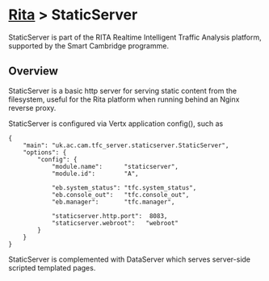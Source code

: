 # [Rita](https://github.com/ijl20/tfc_server) &gt; StaticServer

StaticServer is part of the RITA Realtime Intelligent Traffic Analysis platform,
supported by the Smart Cambridge programme.

## Overview

StaticServer is a basic http server for serving static content from the filesystem,
useful for the Rita platform when running behind an Nginx reverse proxy.

StaticServer is configured via Vertx application config(), such as
```
{
    "main": "uk.ac.cam.tfc_server.staticserver.StaticServer",
    "options": {
        "config": {
            "module.name":      "staticserver",
            "module.id":        "A",

            "eb.system_status": "tfc.system_status",
            "eb.console_out":   "tfc.console_out",
            "eb.manager":       "tfc.manager",

            "staticserver.http.port":  8083,
            "staticserver.webroot":   "webroot"
        }
    }
}
```

StaticServer is complemented with DataServer which serves server-side scripted templated pages.


